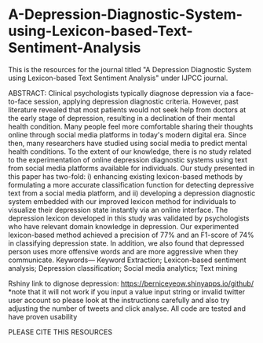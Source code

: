 # A-Depression-Diagnostic-System-using-Lexicon-based-Text-Sentiment-Analysis
This is the resources for the journal titled "A Depression Diagnostic System using Lexicon-based Text Sentiment Analysis" under IJPCC journal.

ABSTRACT:
Clinical psychologists typically diagnose depression via a face-to-face session, applying depression diagnostic criteria. However, past literature revealed that most patients would not seek help from doctors at the early stage of depression, resulting in a declination of their mental health condition. Many people feel more comfortable sharing their thoughts online through social media platforms in today's modern digital era. Since then, many researchers have studied using social media to predict mental health conditions. To the extent of our knowledge, there is no study related to the experimentation of online depression diagnostic systems using text from social media platforms available for individuals. Our study presented in this paper has two-fold: i) enhancing existing lexicon-based methods by formulating a more accurate classification function for detecting depressive text from a social media platform, and ii) developing a depression diagnostic system embedded with our improved lexicon method for individuals to visualize their depression state instantly via an online interface.  The depression lexicon developed in this study was validated by psychologists who have relevant domain knowledge in depression. Our experimented lexicon-based method achieved a precision of 77% and an F1-score of 74% in classifying depression state. In addition, we also found that depressed person uses more offensive words and are more aggressive when they communicate.
Keywords— Keyword Extraction; Lexicon-based sentiment analysis; Depression classification; Social media analytics; Text mining

Rshiny link to dignose depression:
https://berniceyeow.shinyapps.io/github/
*note that it will not work if you input a value input string or invalid twitter user account so please look at the instructions carefully and also try adjusting the number of tweets and click analyse.
All code are tested and have proven usability

PLEASE CITE THIS RESOURCES
